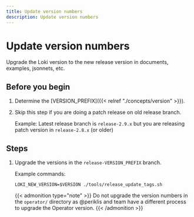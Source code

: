 ```yaml
---
title: Update version numbers
description: Update version numbers
---
```

# Update version numbers

Upgrade the Loki version to the new release version in documents, examples, jsonnets, etc.

## Before you begin

1. Determine the [VERSION_PREFIX]({{< relref "./concepts/version" >}}).

2. Skip this step if you are doing a patch release on old release branch.

	Example: Latest release branch is `release-2.9.x` but you are releasing patch version in `release-2.8.x` (or older)

## Steps

1. Upgrade the versions in the `release-VERSION_PREFIX` branch.

    Example commands:

    ```
	LOKI_NEW_VERSION=$VERSION ./tools/release_update_tags.sh
    ```

	{{< admonition type="note" >}}
	Do not upgrade the version numbers in the `operator/` directory as @periklis and team have a different process to upgrade the Operator version.
	{{< /admonition >}}
